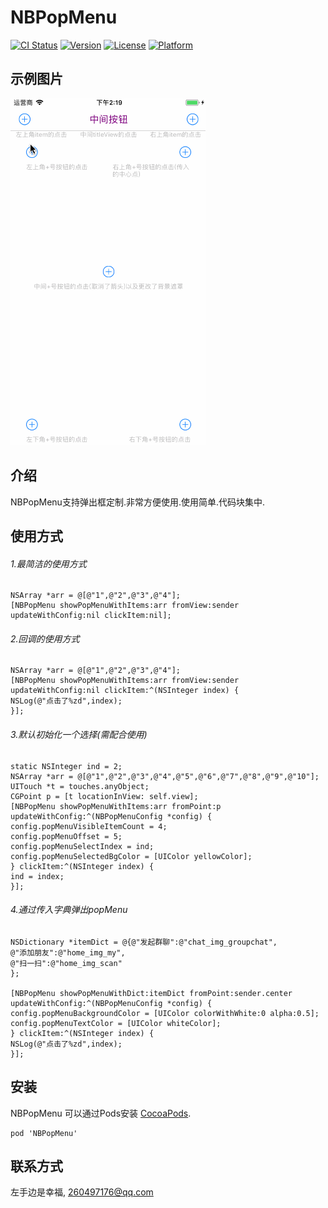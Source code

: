 # NBPopMenu

[![CI Status](http://img.shields.io/travis/260497176@qq.com/NBPopMenu.svg?style=flat)](https://travis-ci.org/260497176@qq.com/NBPopMenu)
[![Version](https://img.shields.io/cocoapods/v/NBPopMenu.svg?style=flat)](http://cocoapods.org/pods/NBPopMenu)
[![License](https://img.shields.io/cocoapods/l/NBPopMenu.svg?style=flat)](http://cocoapods.org/pods/NBPopMenu)
[![Platform](https://img.shields.io/cocoapods/p/NBPopMenu.svg?style=flat)](http://cocoapods.org/pods/NBPopMenu)

## 示例图片

![image](https://github.com/shiyingfeng/NBPopMenu/raw/master/Gif/1.gif)

## 介绍
NBPopMenu支持弹出框定制.非常方便使用.使用简单.代码块集中.

## 使用方式

###### 1.最简洁的使用方式
```
NSArray *arr = @[@"1",@"2",@"3",@"4"];
[NBPopMenu showPopMenuWithItems:arr fromView:sender updateWithConfig:nil clickItem:nil];
```

###### 2.回调的使用方式
```
NSArray *arr = @[@"1",@"2",@"3",@"4"];
[NBPopMenu showPopMenuWithItems:arr fromView:sender updateWithConfig:nil clickItem:^(NSInteger index) {
NSLog(@"点击了%zd",index);
}];
```

###### 3.默认初始化一个选择(需配合使用)
```
static NSInteger ind = 2;
NSArray *arr = @[@"1",@"2",@"3",@"4",@"5",@"6",@"7",@"8",@"9",@"10"];
UITouch *t = touches.anyObject;
CGPoint p = [t locationInView: self.view];
[NBPopMenu showPopMenuWithItems:arr fromPoint:p updateWithConfig:^(NBPopMenuConfig *config) {
config.popMenuVisibleItemCount = 4;
config.popMenuOffset = 5;
config.popMenuSelectIndex = ind;
config.popMenuSelectedBgColor = [UIColor yellowColor];
} clickItem:^(NSInteger index) {
ind = index;
}];
```

###### 4.通过传入字典弹出popMenu
```
NSDictionary *itemDict = @{@"发起群聊":@"chat_img_groupchat",
@"添加朋友":@"home_img_my",
@"扫一扫":@"home_img_scan"
};

[NBPopMenu showPopMenuWithDict:itemDict fromPoint:sender.center updateWithConfig:^(NBPopMenuConfig *config) {
config.popMenuBackgroundColor = [UIColor colorWithWhite:0 alpha:0.5];
config.popMenuTextColor = [UIColor whiteColor];
} clickItem:^(NSInteger index) {
NSLog(@"点击了%zd",index);
}];
```

## 安装

NBPopMenu 可以通过Pods安装 [CocoaPods](http://cocoapods.org).

```
pod 'NBPopMenu'
```

## 联系方式

左手边是幸福, 260497176@qq.com


